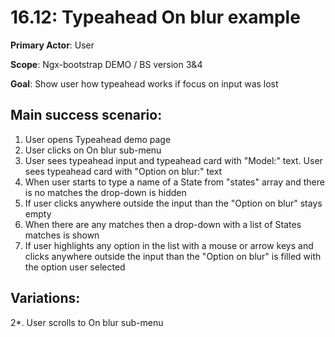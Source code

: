 16.12: Typeahead On blur example
================================
**Primary Actor**: User

**Scope**: Ngx-bootstrap DEMO / BS version 3&4

**Goal**: Show user how typeahead works if focus on input was lost

Main success scenario:
----------------------
1. User opens Typeahead demo page
2. User clicks on On blur sub-menu
3. User sees typeahead input and typeahead card with "Model:" text. User sees typeahead card with "Option on blur:" text
4. When user starts to type a name of a State from "states" array and there is no matches the drop-down is hidden
5. If user clicks anywhere outside the input than the "Option on blur" stays empty
6. When there are any matches then a drop-down with a list of States matches is shown
7. If user highlights any option in the list with a mouse or arrow keys and clicks anywhere outside the input than the "Option on blur" is filled with the option user selected

Variations:
-----------
2*. User scrolls to On blur sub-menu
